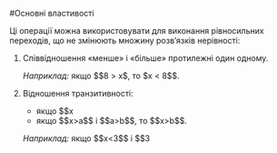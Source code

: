 #Основні властивості

<p>Ці операції можна використовувати для виконання рівносильних переходів, що не змінюють множину розв’язків нерівності:</p>

<ol>
<li><p>Співвідношення «менше» і «більше» протилежні один одному.</p>
<p><i>Наприклад:</i> якщо $$8 > x$, то $x < 8$$.</p></li>
<li><p>Відношення транзитивності:</p>
<ul>
<li>якщо $$x<a$$ і $$a<b$$, то $$x<b$$;</li>
<li>якщо $$x>a$$ і $$a>b$$, то $$x>b$$.</li>
</ul>
<p><i>Наприклад:</i> якщо $$x<3$$ і $$3<y$$, то $$x<y$$.</p></li>
</ol>